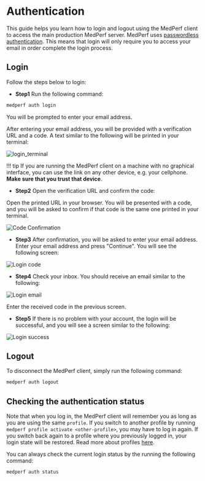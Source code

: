 # Authentication

This guide helps you learn how to login and logout using the MedPerf client to access the main production MedPerf server. MedPerf uses [passwordless authentication](https://en.wikipedia.org/wiki/Passwordless_authentication). This means that login will only require you to access your email in order complete the login process.

## Login

Follow the steps below to login:

- **Step1** Run the following command:

```bash
medperf auth login
```

You will be prompted to enter your email address.

After entering your email address, you will be provided with a verification URL and a code. A text similar to the following will be printed in your terminal:

![login_terminal](../assets/auth/login_terminal.png)

!!! tip
    If you are running the MedPerf client on a machine with no graphical interface, you can use the link on any other device, e.g. your cellphone. **Make sure that you trust that device**.

- **Step2** Open the verification URL and confirm the code:

Open the printed URL in your browser. You will be presented with a code, and you will be asked to confirm if that code is the same one printed in your terminal.

![Code Confirmation](../assets/auth/code_confirmation.png)

- **Step3** After confirmation, you will be asked to enter your email address. Enter your email address and press "Continue". You will see the following screen:

![Login code](../assets/auth/login_code.png)

- **Step4** Check your inbox. You should receive an email similar to the following:

![Login email](../assets/auth/login_email.png)

Enter the received code in the previous screen.

- **Step5** If there is no problem with your account, the login will be successful, and you will see a screen similar to the following:

![Login success](../assets/auth/login_success.png)

## Logout

To disconnect the MedPerf client, simply run the following command:

```bash
medperf auth logout
```

## Checking the authentication status

Note that when you log in, the MedPerf client will remember you as long as you are using the same `profile`. If you switch to another profile by running `medperf profile activate <other-profile>`, you may have to log in again. If you switch back again to a profile where you previously logged in, your login state will be restored. Read more about profiles [here](profiles.md).

You can always check the current login status by the running the following command:

```bash
medperf auth status
```
